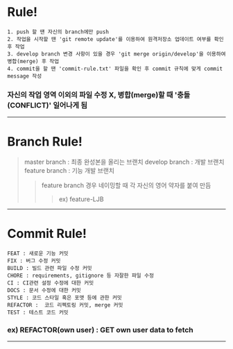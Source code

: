 Rule! 
============= 
    1. push 할 땐 자신의 branch에만 push 
    2. 작업을 시작할 땐 'git remote update'를 이용하여 원격저장소 업데이트 여부를 확인 후 작업 
    3. develop branch 변경 사항이 있을 경우 'git merge origin/develop'을 이용하여 병합(merge) 후 작업 
    4. commit을 할 땐 'commit-rule.txt' 파일을 확인 후 commit 규칙에 맞게 commit message 작성 
### 자신의 작업 영역 이외의 파일 수정 X, 병합(merge)할 때 '충돌(CONFLICT)' 일어나게 됨
**** 

Branch Rule! 
============= 
> master branch : 최종 완성본을 올리는 브랜치
> develop branch : 개발 브랜치
> feature branch : 기능 개발 브랜치
>   > feature branch 경우 네이밍할 때 각 자신의 영어 약자를 붙여 만듬
>   >   > ex) feature-LJB
**** 

Commit Rule! 
============= 
    FEAT : 새로운 기능 커밋 
    FIX : 버그 수정 커밋 
    BUILD : 빌드 관련 파일 수정 커밋 
    CHORE : requirements, gitignore 등 자잘한 파일 수정 
    CI : CI관련 설정 수정에 대한 커밋 
    DOCS : 문서 수정에 대한 커밋 
    STYLE : 코드 스타일 혹은 포맷 등에 관한 커밋 
    REFACTOR :  코드 리펙토링 커밋, merge 커밋 
    TEST : 테스트 코드 커밋 
### ex) REFACTOR(own user) : GET own user data to fetch 
**** 